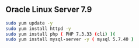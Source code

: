 ## Oracle Linux Server 7.9

```bash
sudo yum update -y
sudo yum install httpd -y
sudo yum install php ( PHP 7.3.33 (cli) )( 
sudo yum install mysql-server -y ( mysql 5.7.40 )


```

